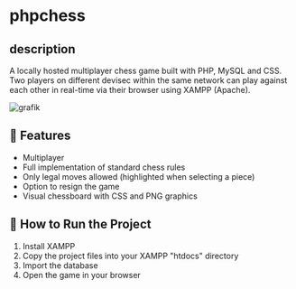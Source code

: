 # phpchess
## description
A locally hosted multiplayer chess game built with PHP, MySQL and CSS. Two players on different devisec within the same network can play against each other in real-time via their browser using XAMPP (Apache).

![grafik](https://github.com/user-attachments/assets/872b8773-590e-4d0d-a957-936b7f4f5136)

## 🔧 Features
- Multiplayer
- Full implementation of standard chess rules
- Only legal moves allowed (highlighted when selecting a piece)
- Option to resign the game
- Visual chessboard with CSS and PNG graphics

## 🚀 How to Run the Project
1. Install XAMPP
2. Copy the project files into your XAMPP "htdocs" directory
3. Import the database
4. Open the game in your browser
